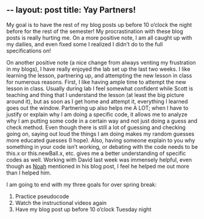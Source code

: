 --
layout: post
title: Yay Partners!
---
My goal is to have the rest of my blog posts up before 10 o’clock the night before for the rest of the semester! My procrastination with these blog posts is really hurting me.  On a more positive note, I am all caught up with my dailies, and even fixed some I realized I didn’t do to the full specifications on!  

On another positive note (a nice change from always venting my frustration in my blogs), I have really enjoyed the lab set up the last two weeks.  I like learning the lesson, partnering up, and attempting the new lesson in class for numerous reasons.  First, I like having ample time to attempt the new lesson in class.  Usually during lab I feel somewhat confident while Scott is teaching and thing that I understand the lesson (at least the big picture around it), but as soon as I get home and attempt it, everything I learned goes out the window.  Partnering up also helps me A LOT; when I have to justify or explain why I am doing a specific code, it allows me to analyze why I am putting some code in a certain way and not just doing a guess and check method.  Even though there is still a lot of guessing and checking going on, saying out loud the things I am doing makes my random guesses more educated guesses (I hope).  Also, having someone explain to you why something in your code isn’t working, or debating with the code needs to be this.x or this.newBall.x, etc. gives me a better understanding of specific codes as well.  Working with David last week was immensely helpful, even though as   [Noah](http://noahmcmlln.github.io/blog/2016-03-09/i-luv-pseudocode.html) mentioned in his blog post, I feel he helped me out more than I helped him.  

I am going to end with my three goals for over spring break:
1.	Practice pseudocode
2.	Watch the instructional videos again
3.	Have my blog post up before 10 o’clock Tuesday night

